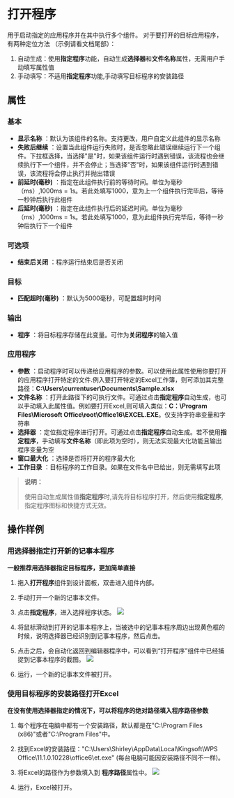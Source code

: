 # 打开程序

用于启动指定的应用程序并在其中执行多个组件。
对于要打开的目标应用程序，有两种定位方法 （示例请看文档尾部）：
1. 自动生成：使用**指定程序**功能，自动生成**选择器**和**文件名称**属性，无需用户手动填写属性值
2. 手动填写：不适用**指定程序**功能,手动填写目标程序的安装路径

## 属性

### 基本
- **显示名称** ：默认为该组件的名称。支持更改，用户自定义此组件的显示名称
- **失败后继续** ：设置当此组件运行失败时，是否忽略此错误继续运行下一个组件。下拉框选择，当选择"是"时，如果该组件运行时遇到错误，该流程也会继续执行下一个组件，并不会停止；当选择"否"时，如果该组件运行时遇到错误，该流程将会停止执行并抛出错误
- **前延时(毫秒)** ：指定在此组件执行前的等待时间。单位为毫秒（ms）,1000ms = 1s。若此处填写1000，意为上一个组件执行完毕后，等待一秒钟后执行此组件
- **后延时(毫秒)** ：指定在此组件执行后的延迟时间。单位为毫秒（ms）,1000ms = 1s。若此处填写1000，意为此组件执行完毕后，等待一秒钟后执行下一个组件


### 可选项

- **结束后关闭** ：程序运行结束后是否关闭

### 目标

- **匹配超时(毫秒)** ：默认为5000毫秒，可配置超时时间

### 输出

- **程序** ：将目标程序存储在此变量。可作为**关闭程序**的输入值

### 应用程序

- **参数** ：启动程序时可以传递给应用程序的参数。可以使用此属性使用你要打开的应用程序打开特定的文件.例入要打开特定的Excel工作簿，则可添加其完整路径：**C:\Users\currentuser\Documents\Sample.xlsx**
- **文件名称** ：打开此路径下的可执行文件。可通过点击**指定程序**自动生成，也可以手动填入此属性值。例如要打开Excel,则可填入类似：**C：\Program Files\Microsoft Office\root\Office16\EXCEL.EXE**。仅支持字符串变量和字符串
- **选择器** ：定位指定程序进行打开。可通过点击**指定程序**自动生成。若不使用**指定程序**，手动填写**文件名称**（即此项为空时），则无法实现最大化功能且输出程序变量为空
- **窗口最大化** ：选择是否将打开的程序最大化
- **工作目录** ：目标程序的工作目录。如果在文件名中已给出，则无需填写此项
>**说明：**
>
>使用自动生成属性值<b>指定程序</b>时,请先将目标程序打开，然后使用<b>指定程序</b>,指定程序图标和快捷方式无效。

## 操作样例

### 用选择器指定打开新的记事本程序

**一般推荐用选择器指定目标程序，更加简单直接**

1. 拖入**打开程序**组件到设计面板，双击进入组件内部。

2. 手动打开一个新的记事本文件。

3. 点击**指定程序**，进入选择程序状态。
![](https://docimages.blob.core.chinacloudapi.cn/images/Activities/openApp-1.png)

4. 将鼠标滑动到打开的记事本程序上，当被选中的记事本程序周边出现黄色框的时候，说明选择器已经识别到记事本程序，然后点击。

5. 点击之后，会自动化返回到编辑器程序中，可以看到“打开程序”组件中已经捕捉到记事本程序的截图。
![](https://docimages.blob.core.chinacloudapi.cn/images/Activities/openApp-2.png)

6. 运行，一个新的记事本文件被打开。


### 使用目标程序的安装路径打开Excel

**在没有使用选择器指定的情况下，可以将程序的绝对路径填入程序路径参数**

1. 每个程序在电脑中都有一个安装路径，默认都是在"C:\Program Files (x86)"或者"C:\Program Files"中。

2. 找到Excel的安装路径："C:\Users\Shirley\AppData\Local\Kingsoft\WPS Office\11.1.0.10228\office6\et.exe" (每台电脑可能因安装路径不同不一样)。

3. 将Excel的路径作为参数填入到 **程序路径**属性中。
![](https://docimages.blob.core.chinacloudapi.cn/images/Activities/openApp-3.png )

4. 运行，Excel被打开。
